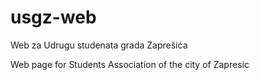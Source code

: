 # usgz-web
Web za Udrugu studenata grada Zaprešića

Web page for Students Association of the city of Zapresic
